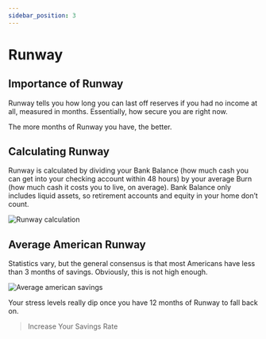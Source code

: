 ```yaml
---
sidebar_position: 3
---
```


# Runway

## Importance of Runway

Runway tells you how long you can last off reserves if you had no income at all, measured in months. Essentially, how secure you are right now. 

The more months of Runway you have, the better.

## Calculating Runway

Runway is calculated by dividing your Bank Balance (how much cash you can get into your checking account within 48 hours) by your average Burn (how much cash it costs you to live, on average). Bank Balance only includes liquid assets, so retirement accounts and equity in your home don’t count. 

![Runway calculation](/img/runway-calculation-dark.svg)

## Average American Runway

Statistics vary, but the general consensus is that most Americans have less than 3 months of savings. Obviously, this is not high enough.

![Average american savings](/img/average-runway-dark.svg)

Your stress levels really dip once you have 12 months of Runway to fall back on.

>Increase Your Savings Rate

